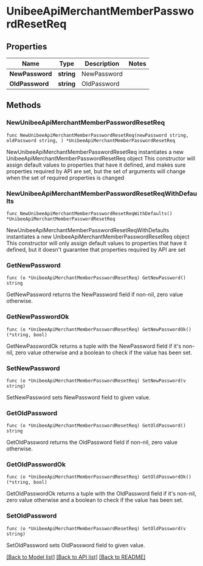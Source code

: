 # UnibeeApiMerchantMemberPasswordResetReq

## Properties

Name | Type | Description | Notes
------------ | ------------- | ------------- | -------------
**NewPassword** | **string** | NewPassword | 
**OldPassword** | **string** | OldPassword | 

## Methods

### NewUnibeeApiMerchantMemberPasswordResetReq

`func NewUnibeeApiMerchantMemberPasswordResetReq(newPassword string, oldPassword string, ) *UnibeeApiMerchantMemberPasswordResetReq`

NewUnibeeApiMerchantMemberPasswordResetReq instantiates a new UnibeeApiMerchantMemberPasswordResetReq object
This constructor will assign default values to properties that have it defined,
and makes sure properties required by API are set, but the set of arguments
will change when the set of required properties is changed

### NewUnibeeApiMerchantMemberPasswordResetReqWithDefaults

`func NewUnibeeApiMerchantMemberPasswordResetReqWithDefaults() *UnibeeApiMerchantMemberPasswordResetReq`

NewUnibeeApiMerchantMemberPasswordResetReqWithDefaults instantiates a new UnibeeApiMerchantMemberPasswordResetReq object
This constructor will only assign default values to properties that have it defined,
but it doesn't guarantee that properties required by API are set

### GetNewPassword

`func (o *UnibeeApiMerchantMemberPasswordResetReq) GetNewPassword() string`

GetNewPassword returns the NewPassword field if non-nil, zero value otherwise.

### GetNewPasswordOk

`func (o *UnibeeApiMerchantMemberPasswordResetReq) GetNewPasswordOk() (*string, bool)`

GetNewPasswordOk returns a tuple with the NewPassword field if it's non-nil, zero value otherwise
and a boolean to check if the value has been set.

### SetNewPassword

`func (o *UnibeeApiMerchantMemberPasswordResetReq) SetNewPassword(v string)`

SetNewPassword sets NewPassword field to given value.


### GetOldPassword

`func (o *UnibeeApiMerchantMemberPasswordResetReq) GetOldPassword() string`

GetOldPassword returns the OldPassword field if non-nil, zero value otherwise.

### GetOldPasswordOk

`func (o *UnibeeApiMerchantMemberPasswordResetReq) GetOldPasswordOk() (*string, bool)`

GetOldPasswordOk returns a tuple with the OldPassword field if it's non-nil, zero value otherwise
and a boolean to check if the value has been set.

### SetOldPassword

`func (o *UnibeeApiMerchantMemberPasswordResetReq) SetOldPassword(v string)`

SetOldPassword sets OldPassword field to given value.



[[Back to Model list]](../README.md#documentation-for-models) [[Back to API list]](../README.md#documentation-for-api-endpoints) [[Back to README]](../README.md)


